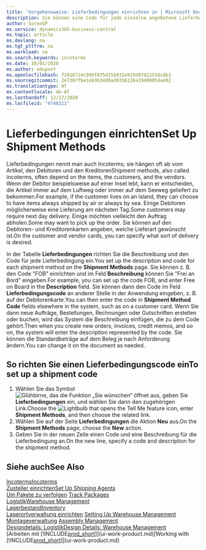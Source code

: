 ```yaml
---
title: 'Vorgehensweise: Lieferbedingungen einrichten in | Microsoft Docs'
description: Sie können eine Code für jede einzelne angebotene Lieferbedingungen einrichten, wie auch die Informationen dazu angeben und die Informationen dazu eingeben.e können Sie einen Code für jeden Zusteller anlegen und Informationen dazu eingeben.
author: SorenGP
ms.service: dynamics365-business-central
ms.topic: article
ms.devlang: na
ms.tgt_pltfrm: na
ms.workload: na
ms.search.keywords: incoterms
ms.date: 10/01/2020
ms.author: edupont
ms.openlocfilehash: f1916724c995f875d15b931e919d07d2253dcdb1
ms.sourcegitcommit: 2e7307fbe1eb3b34d0ad9356226a19409054a402
ms.translationtype: HT
ms.contentlocale: de-AT
ms.lasthandoff: 12/17/2020
ms.locfileid: "4748311"
---
```

# <a name="set-up-shipment-methods"></a><span data-ttu-id="29a39-103">Lieferbedingungen einrichten</span><span class="sxs-lookup"><span data-stu-id="29a39-103">Set Up Shipment Methods</span></span>
<span data-ttu-id="29a39-104">Lieferbedingungen nennt man auch Incoterms; sie hängen oft ab vom Artikel, den Debitoren und den Kreditoren</span><span class="sxs-lookup"><span data-stu-id="29a39-104">Shipment methods, also called incoterms, often depend on the items, the customers, and the vendors.</span></span> <span data-ttu-id="29a39-105">Wenn der Debitor beispielsweise auf einer Insel lebt, kann er entscheiden, die Artikel immer auf dem Luftweg oder immer auf dem Seeweg geliefert zu bekommen.</span><span class="sxs-lookup"><span data-stu-id="29a39-105">For example, if the customer lives on an island, they can choose to have items always shipped by air or always by sea.</span></span> <span data-ttu-id="29a39-106">Einige Debitoren möglicherweise eine Lieferung am nächsten Tag.</span><span class="sxs-lookup"><span data-stu-id="29a39-106">Some customers may require next day delivery.</span></span> <span data-ttu-id="29a39-107">Einige möchten vielleicht den Auftrag abholen.</span><span class="sxs-lookup"><span data-stu-id="29a39-107">Some may want to pick up the order.</span></span> <span data-ttu-id="29a39-108">Sie können auf den Debitoren- und Kreditorenkarten angeben, welche Lieferart gewünscht ist.</span><span class="sxs-lookup"><span data-stu-id="29a39-108">On the customer and vendor cards, you can specify what sort of delivery is desired.</span></span>

<span data-ttu-id="29a39-109">In der Tabelle **Lieferbedingungen** richten Sie die Beschreibung und den Code für jede Lieferbedingung ein.</span><span class="sxs-lookup"><span data-stu-id="29a39-109">You set up the description and code for each shipment method on the **Shipment Methods** page.</span></span> <span data-ttu-id="29a39-110">Sie können z. B. den Code "FOB" einrichten und im Feld **Beschreibung** können Sie "Frei an Bord" eingeben.</span><span class="sxs-lookup"><span data-stu-id="29a39-110">For example, you can set up the code FOB, and enter Free on Board in the **Description** field.</span></span> <span data-ttu-id="29a39-111">Sie können dann den Code im Feld **Lieferbedingungscode** an anderer Stelle in der Anwendung eingeben, z. B. auf der Debitorenkarte.</span><span class="sxs-lookup"><span data-stu-id="29a39-111">You can then enter the code in **Shipment Method Code** fields elsewhere in the system, such as on a customer card.</span></span> <span data-ttu-id="29a39-112">Wenn Sie dann neue Aufträge, Bestellungen, Rechnungen oder Gutschriften erstellen oder buchen, wird das System die Beschreibung einfügen, die zu dem Code gehört.</span><span class="sxs-lookup"><span data-stu-id="29a39-112">Then when you create new orders, invoices, credit memos, and so on, the system will enter the description represented by the code.</span></span> <span data-ttu-id="29a39-113">Sie können die Standardbeträge auf dem Beleg je nach Anforderung ändern.</span><span class="sxs-lookup"><span data-stu-id="29a39-113">You can change it on the document as needed.</span></span>

## <a name="to-set-up-a-shipment-code"></a><span data-ttu-id="29a39-114">So richten Sie einen Lieferbedingungscode ein</span><span class="sxs-lookup"><span data-stu-id="29a39-114">To set up a shipment code</span></span>
1. <span data-ttu-id="29a39-115">Wählen Sie das Symbol ![Glühbirne, das die Funktion „Sie wünschen“ öffnet](media/ui-search/search_small.png "Tell Me-Funktion") aus, geben Sie **Lieferbedingungen** ein, und wählen Sie dann den zugehörigen Link.</span><span class="sxs-lookup"><span data-stu-id="29a39-115">Choose the ![Lightbulb that opens the Tell Me feature](media/ui-search/search_small.png "Tell me what you want to do") icon, enter **Shipment Methods**, and then choose the related link.</span></span>
2. <span data-ttu-id="29a39-116">Wählen Sie auf der Seite **Lieferbedingungen** die Aktion **Neu** aus.</span><span class="sxs-lookup"><span data-stu-id="29a39-116">On the **Shipment Methods** page, choose the **New** action.</span></span>
3. <span data-ttu-id="29a39-117">Geben Sie in der neuen Zeile einen Code und eine Beschreibung für die Lieferbedingung an.</span><span class="sxs-lookup"><span data-stu-id="29a39-117">On the new line, specify a code and description for the shipment method.</span></span>

## <a name="see-also"></a><span data-ttu-id="29a39-118">Siehe auch</span><span class="sxs-lookup"><span data-stu-id="29a39-118">See Also</span></span>
[<span data-ttu-id="29a39-119">Incoterms</span><span class="sxs-lookup"><span data-stu-id="29a39-119">Incoterms</span></span>](https://iccwbo.org/resources-for-business/incoterms-rules)  
[<span data-ttu-id="29a39-120">Zusteller einrichten</span><span class="sxs-lookup"><span data-stu-id="29a39-120">Set Up Shipping Agents</span></span>](sales-how-to-set-up-shipping-agents.md)  
<span data-ttu-id="29a39-121">[Um Pakete zu verfolgen](sales-how-track-packages.md)  </span><span class="sxs-lookup"><span data-stu-id="29a39-121">[Track Packages](sales-how-track-packages.md)  </span></span>  
[<span data-ttu-id="29a39-122">Logistik</span><span class="sxs-lookup"><span data-stu-id="29a39-122">Warehouse Management</span></span>](warehouse-manage-warehouse.md)  
[<span data-ttu-id="29a39-123">Lagerbestand</span><span class="sxs-lookup"><span data-stu-id="29a39-123">Inventory</span></span>](inventory-manage-inventory.md)  
<span data-ttu-id="29a39-124">[Lagerortverwaltung einrichten](warehouse-setup-warehouse.md)   </span><span class="sxs-lookup"><span data-stu-id="29a39-124">[Setting Up Warehouse Management](warehouse-setup-warehouse.md)   </span></span>  
<span data-ttu-id="29a39-125">[Montageverwaltung](assembly-assemble-items.md)  </span><span class="sxs-lookup"><span data-stu-id="29a39-125">[Assembly Management](assembly-assemble-items.md)  </span></span>  
[<span data-ttu-id="29a39-126">Designdetails: Logistik</span><span class="sxs-lookup"><span data-stu-id="29a39-126">Design Details: Warehouse Management</span></span>](design-details-warehouse-management.md)  
<span data-ttu-id="29a39-127">[Arbeiten mit [!INCLUDE[prod_short](includes/prod_short.md)]](ui-work-product.md)</span><span class="sxs-lookup"><span data-stu-id="29a39-127">[Working with [!INCLUDE[prod_short](includes/prod_short.md)]](ui-work-product.md)</span></span>  

